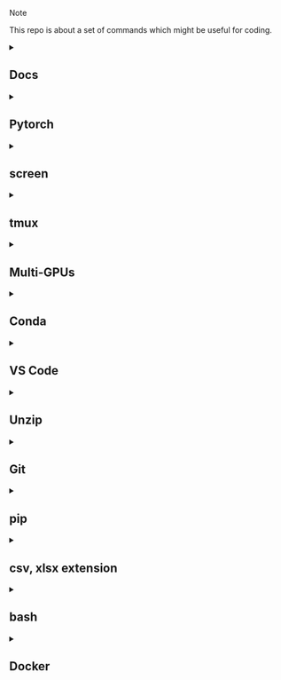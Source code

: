 > [!NOTE]
> This repo is about a set of commands which might be useful for coding.

<details>
<summary><h2>Docs</h2></summary>
  
[LLama Download](https://www.llama.com/llama-downloads/)

[Tensorflow compatiability with CUDA in Korean](https://www.tensorflow.org/install/source?hl=ko#gpu)

[CUDA Toolkit archive](https://developer.nvidia.com/cuda-toolkit-archive)

[vLLM supported model list](https://docs.vllm.ai/en/latest/models/supported_models.html#text-generation)

[vLLM supported GPU](https://docs.vllm.ai/en/latest/getting_started/installation/gpu.html#install-the-latest-code-using-pip)  
</details>

<details>
<summary><h2>Pytorch</h2></summary>

<strong>Allow dynamic memory allocation to prevent from segmentation</strong>

```
# More details in https://pytorch.org/docs/stable/notes/cuda.html
export PYTORCH_CUDA_ALLOC_CONF="expandable_segments:True"

# alternatives in code
import os
os.environ['PYTORCH_CUDA_ALLOC_CONF'] = "expandable_segments:True"
```

Remember that this technique cannot resolve fundamental OOM problems. i.e., You might resolve this issue by replacing the original with bigger gpu such as H200 !!
</details>

<details>
<summary><h2>screen</h2></summary>

0. <strong>Create a session</strong>
```
screen -S <session_name>
```

1. <strong>list screens</strong>
```
screen -ls
```

2. <strong>Re-enter screen</strong>
```
screen -r [session_name or ID]
```

3. <strong>toggle</strong>

| Toggle | explanation |
|----------|----------|
| Ctrl+A, C  | Create new window in a session  |
| Ctrl+A  | Move window |
| Ctrl+A, D or exit | Detach the session(move background)  |

4. <strong>Terminate session</strong>
```
exit
screen -X -S <session_name or PID> quit
pkill screen # stop all sessions

ps aux | grep screen
kill -9 <session id>
```

5. <strong>Activate scroll mode</strong>
```
Ctrl+A, [
```


</details>

<details>
<summary><h2><strong>tmux </strong></h2></summary>

tmux is useful when you have to utilize multiple terminals concurrently without termination.(i.e., efficient terminal usage!)

Multiple sessions can be created via tmux, and it results in more efficient terminal mangement than single one.

0. <strong>Prerequisite</strong>
```
sudo apt-get install tmux
```
1. <strong>Create a session</strong>
```
tmux new -s <sessions_name>
```
2. <strong>Print out information on session</strong>

Information includes in session name, the number of windows, and current attached session
```
tmux ls
```
3. <strong>Enter a session</strong>
```
tmux attach -t <session_name>
```
4. <strong>Detach from a session</strong>

If using this command, you need to the former and the latter separately not concurrently(i.e., 1) ctrl+b, 2) d
```
ctrl+b -> d
```
5. <strong>Create a new window</strong>
```
ctrl+b -> c
```

</details>

<details>
<summary><h2><strong>Multi-GPUs</strong></h2></summary>

<strong> Monitor GPU status in regular </strong>
```
watch -n 1 nvidia-smi 
```

1. <strong>Check current storage capacity</strong>
```
df -h
```
2. <strong>print current working directory</strong>
```
pwd
```
3. <strong>Check your CUDA version</strong>
```
nvcc -V
```
4. <strong>Output current directory's capacity</strong>
```
du -sh .
du -sh *
```

Sort by hidden files/directories
```
du -sh .[!.]* * | sort -h
du -sh .[!.]* * | sort -hr # sorted by descending order
```

4-1. <strong>Identify specific directory's capacity</strong>
```
du -h --max-depth=1 <dir_path> | sort -hr
```
5. <strong>Check all running processes' id and command related to python</strong>
```
nvidia-smi | grep python | awk '{print $5}' | xargs -I{} ps -p {} -o pid,cmd
```
```
ps aux | grep python
```
6. <strong>Print list of currently running prcoesses on background</strong>
```
jobs
```
7. <strong>Monitor resource usage and running processs</strong>
```
top
```
8. <strong>Similar to top, but better in terms of visualization</strong>
```
nvtop # recommended
htop
```
9. <strong>Monitor certain process for GPU utilization</strong>
```
nvidia-smi pmon -i <GPU_NUM>
e.g., nvidia-smi pmon -i 0
```

| GPU | PID | Type | SM(%) == Volatile GPU-Util| Mem(MB) == Memory Usage| Enc | Dec | Command |
|----------|----------|----------|----------|----------|----------|----------|----------|
| 0  |   | C:Compute, G:Graphic | GPU utilization | allocated GPU mem amount | | | executed cmd |

Type C is for computation such as CUDA or pytorch, and Type G is for graphic rendering job such as OpenGL.

10. <strong>Nohup for background processing</strong>
```
CUDA_VISIBLE_DEVICES=0 nohup python <your_cmd> > output.log 2>&1 &
```

If you want to save output log with a different filename, then add the following command to the above. (default filename: `nohup.out`)

```
> file_name.log
```
11. <strong>More details in process</strong>
```
ps -fp <PID>
```
12. <strong>Terminate a process</strong>
```
kill <PID>
```
13. <strong>Select process using current port</strong>
```
netstat -tulnp | grep <port_num>
```
</details>

<details>
<summary><h2><strong>Conda</strong></h2></summary>
<strong>1. Install pytorch library with cuda</strong>

You might as well check whether cuda version is aligned with pytorch one.

```
conda install pytorch=='your version' torchvision=='version' torchaudio=='version' pytorch-cuda='cuda-version' -c pytorch -c nvidia
```
You can refer to the following regarding to the version; [Pytorch previous version](https://pytorch.org/get-started/previous-versions/)

<strong>2. Check whether to be ready for running GPU or installed cuda on your OS </strong>
```
cuda_is_available() module in pytorch
```
<strong>3. List of conda virtual environments</strong>
```
conda env list
```
<strong>4. Create conda virtual environment python version is specified</strong>
```
conda create -n (env name) python='version'
```
<strong>5. Remove your conda virtual environment</strong>
```
conda env remove --name (env name) --all
```
<strong>6. Activate/Deactivate conda virtual environment</strong>
```
conda activate/deactivate
```
<strong>7. Create a new conda environment with old library</strong>
```
conda create --name <new_name> --clone <old_env_name>
e.g., conda create --name new_nev --clone llara
```
<strong>8. Create current environment.yml</strong>
```
conda env export > environment.yml
```
</details>

<details>
<summary><h2><strong>VS Code</strong></h2></summary>

<strong>Manage kinds of hidden files</strong>
```
ctrl+shift+p
files.exclude
```

<strong>1. Cwd path setting</strong>
```
ctrl+shift+p
```
<strong>2. KeyInterrupt during code execution</strong>
```
ctrl+c
```
or you can insert process termination call(i.e., exit()) into your code snippet 
```
exit()
```
<strong>3. list of hidden extensions</strong>
```
ctrl + , -> search files.exclude
```

<strong>4. automatic formatting for json file</strong>
```
shift+alt+F # If you try to it with large-size(>20MB) json, then it cannot be executed.

shift+option+F # for macOS
```
</details>

<details>
<summary><h2><strong>Unzip</strong></h2></summary>

<strong>Unzip your file in specified directory</strong>
```
# -q: quiet mode, -qq: without any output
unzip file_name.zip -d /path/to/directory
unzip -qq (your zip file name)
```

<strong>Download files stored in google drive</strong>
```
pip install gdown
gdown --fuzzy (google drive link)
```

```
file_name.zip -d /path/to/directory
```

<strong>tar file</strong>
```
tar -xvzf file_name.tar.gz

tar -xvzf fine_name.tar.gz -C path/to/destination/
```
</details>

<details>
<summary><h2><strong>Git</strong></h2></summary>
  
<strong>Print all branches</strong>
```
git branch
```

<strong>move other branch</strong>
```
git checkout <branch_name>
```

<strong>Create a branch and move to it</strong>
```
git checkout -b <branch_name>
```

<strong>Setting user name and email</strong>
```
git config user.name "Your Name"
git config user.email "you@example.com"
```

<strong>Check git's global setting</strong>
```
git config --global --list
```

<strong>Print commit logs</strong>
```
git log
```

<strong>Clone not all but certain directories for big size repository(you can test it via [transformers](https://github.com/huggingface/transformers))</strong>
```
git clone --no-checkout <repo_url>
```
```
cd repo_dir
```
```
git sparse-checkout init --cone
```
```
git sparse-checkout set dir1 dir2 ...
```
```
git checkout main
```

<strong>Fetch modified remote repo without merge</strong>
```
git fetch origin
git reset --hard origin/main
```

<strong>8. Git lfs installation</strong>

You can download [the specific version of lfs](https://github.com/git-lfs/git-lfs/releases) depending on your OS if you are not a root manager.
```
$ tar -xvzf <git-fls-tar.gz file_name>
$ cd <generated_tar.gz file_name>
 
$ ./install.sh

# You can check whether to succeed to install git lfs via the below command.
$ git lfs install
```

<strong>Exclude added file to be commited</strong>
```
# delete all added files
git reset HEAD

# delete certain added file
git reset HEAD path/to/file
```

</details>

<details>
<summary><h2><strong>pip</strong></h2></summary>

<strong>Itemize installed libraries</strong>
```
pip freeze > requirements.txt
```

<strong>Check Pytorch and flash-attention version</strong>
```
python -c "import torch; print(torch.__version__)"
python -c "import flash_attn; print(flash_attn.__version__)"
```

```
pip install flash-attn --no-build-isolation # prevent from the dependency problem.
pip install flash-attn --no-cache-dir # don't refer to cache for possible mismatch library.
```

<strong>Install pytorch aligned with cuda version</strong>
```
pip install torch torchvision torchaudio --index-url https://download.pytorch.org/whl/your_cuda_version
e.g., pip install torch torchvision torchaudio --index-url https://download.pytorch.org/whl/cu118
```

<strong>Check version of library installed with pip</strong>
```
pip show <library_name>
e.g., pip show smolagents
```

<strong>Show state-of-the-art library installed with PyPI</strong>
```
pip index versions <library_name>
e.g.,
pip index versions flash-attn
```

Upgrade
```
pip install -U <library_name>
```
</details>

<details>
  <summary><h2><strong>csv, xlsx extension</strong></h2></summary>
If you change the file which extension is csv, then you might as well save xlsx extension to ensure that changes are applied in terms of visualization.
(csv 파일의 세팅을 변경했다면, 시각화 측면에서 변경사항이 반영되도록 xlsx 확장자로 저장하는 게 낫다.)
</details>

<details>
<summary><h2><strong>bash</strong></h2></summary>

<strong>Search for such keywords in file</strong>

```
grep -r "variable" path/to/directory
e.g., grep -r "TASK_MAPPING" ./LIBERO
```
The results above the example are as follows:
```
./LIBERO/libero/libero/envs/__init__.py:from .bddl_base_domain import TASK_MAPPING
./LIBERO/libero/libero/envs/env_wrapper.py:        self.env = TASK_MAPPING[self.problem_name](
./LIBERO/libero/libero/envs/bddl_base_domain.py:TASK_MAPPING = {}
./LIBERO/libero/libero/envs/bddl_base_domain.py:    TASK_MAPPING[target_class.__name__.lower()] = target_class
./LIBERO/scripts/create_dataset.py:    env = TASK_MAPPING[problem_name](
./LIBERO/scripts/collect_demonstration.py:    env = TASK_MAPPING[problem_name](
./LIBERO/scripts/libero_100_collect_demonstrations.py:    env = TASK_MAPPING[problem_name](
```

<strong>1. Open file</strong>
```
vi file-name
```
<strong>2. Access via insert mode</strong>
```
i
```
<strong>3. Print and set environment variables</strong>
```
echo $YOUR_ENV_VARIABLE_NAME
e.g., echo $CUDA_VISIBLE_DEVICES
```

If you want to set `environment variable` permanently, then you can use the following command:

```
echo "export <variable_name>=value" >>  ~/.bashrc
source ~/.bashrc

e.g.,
echo "export CUDA_VISIBLE_DEVICES=0" >> ~/.bashrc
source ~/.bashrc
```

However, I prefer to modifying `~/.bashrc` via `vi ~/.bashrc` rather than using the above in terms of readability.
In details, the environment variable will be written at the very bottom after executing the above command.

When you press ESC, then linux will be changed to command mode.

<h3><strong>3.Save</strong></h3>

<strong>3-1. Save changes and exit</strong>
```
:wq
```
<strong>3-2. Save changes without exit</strong>
```
:w
```
<strong>3-3. Exit without saving</strong>
```
:qa!
```

<h3><strong>4. Delete</strong></h3>

<strong>4-1. Delete one character</strong>
```
x
```
<strong>4-2. Delete a word</strong>
```
dw
```
<strong>4-3. Delete a line after cursor</strong>
```
d$
```
<strong>4-4. Create an empty file which called in file-name</strong>
```
touch
```
<strong>5. Output result or log</strong>
```
filename > result.txt
```
<strong>6. Check owner, group, and others permission on [r]ead, [w]rite, and e[x]ecution</strong>
```
ls -l (file_name)
```
<strong>7. Modify the file called in file-name. Before executing this command, you might as well check your permission on read, write, and execution.</strong>
```
vi (file-name)
```
Although you chanage your file's mode via chmod command, it cannot be changed because of parent directory's permission. Therefore, you could check the upper directory's permission.

<strong>8. printk is used in kernel mode instead of printf</strong>
```
printk
```
<strong>9. Copy target file</strong>
```
cp <target-file> <target-directory>
```
<strong>10. Clear kernel log</strong>
```
dmesg -C
```
<strong>11. Transfer file or directory of virtualbox(guestOS) to local computer(HostOS)</strong>
```
$scp -r source-path HostOS's username@host_ip:destination-path
e.g., scp -r /hw js@192.x.x.x:/Users/JS/Desktop/
```
<strong>(Recommended) 12. Another methods of 11.</strong>
```
$ssh serverA_username@ip # access serverA via ssh
$sftp -P port_num serverB_username@ip # Access serverA to serverB via sftp
```
<strong>13. Log last access time, modified time and last change mode time</strong>
```
stat file-name
```
<strong>14. remove contents in file but preserve file itself</strong>
```
> file-name
```
<strong>15. ls -l </strong>
```
 |m| g| o|      owner         group             last_edit   dir name
drwxr-x--- 22 junseoklee   junseoklee    4096 Feb 24 11:13 junseoklee
```
In case of directory, x means execution. You can access it via cd cmd.
| Case | r | x | 설명 |
|----------|----------|----------|----------|
| ls dir  | Yes  | No  | 디렉토리 목록 보려면 r 필요 |
| cd dir  | No  | Yes  | 디렉토리 진입하려면 x 필요 |
| ls dir/file  | No  | Yes  | 디렉토리 내 파일 정보 보려면 x 필요 |

<strong>wget</strong>
```
wget -c <your_url> -O <output_path> -o output.log &
e.g.,
wget -c https://ai2-public-datasets.s3-us-west-2.amazonaws.com/charades/Charades_v1.zip -O /home/dataset/AVSD/Charades_v1.zip -o /home/dataset/AVSD/output.log &

-c: continue(이어받기)
-o: output log to file
-O: output file path
&: background execution
```

<strong>Identify process occupied with certain port</strong>

```
torch.distributed.DistNetworkError: The server socket has failed to listen on any local network address. port: 29500, useIpv6: false, code: -98, name: EADDRINUSE, message: address already in use
```

If you are struggling with the above problem, occupied process in certain port, you can resolve it by selecting port_no and then killing process.

```
lsof -i :<port_no>
e.g., lsof -i :29500
```

<strong>mv></strong>

You can move certain files or directories to destination via `mv`.
```
mv <file_name> <destination_path>
e.g., mv file.txt /home/junseoklee/~
```

You can also modify your original file name.
```
mv <original_filename> <renewed_filename>
e.g., mv 
```
</details>

<details>
<summary><h2><strong>Docker</strong></h2></summary>

<strong>Check docker's executing containers/images</strong>
```
docker ps
# list out including stopped containers
docker ps -a
```

```
docker images
docker rmi <image_id>
```

<strong>Pull(Download) predefined image</strong>
```
docker pull <dockerhub_name>
e.g., docker pull pytorch/pytorch
```

<strong>Enter pulled image</strong>
```
'''
--rm: temporal
docker run -it --rm <image_name> <list of cmds>
'''
docker run -it --rm pytorch/pytorch /bin/bash
```

<strong>Save the container as image</strong>
```
docker commit <container_id> <intended_repo_name>:<tag>
e.g.,
docker commit 7e8e pytorch/example:jslee
```

<strong></strong>

<strong>Create and Execute a container</strong>
```
docker compose up --build
# background
docker compose up --build -d
```

<strong>Stop the container</strong>
```
docker compose down
```

<strong>3. Essential files deploying containers</strong>

Dockerfile, compose.yaml, .dockerignore

<strong>4. Update running compose as coders edit and save codes</strong>
```
docker watch
```
